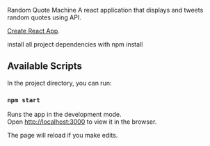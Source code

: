 Random Quote Machine
A react application that displays and tweets random quotes using API.

[Create React App](https://github.com/facebook/create-react-app).

install all project dependencies with npm install

## Available Scripts

In the project directory, you can run:

### `npm start`

Runs the app in the development mode.<br />
Open [http://localhost:3000](http://localhost:3000) to view it in the browser.

The page will reload if you make edits.<br />


